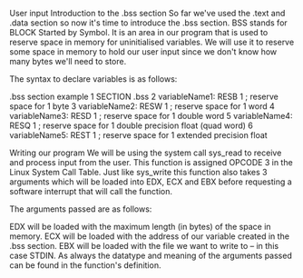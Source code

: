 User input
Introduction to the .bss section
So far we've used the .text and .data section so now it's time to introduce the .bss section. BSS stands for BLOCK Started by Symbol. It is an area in our program that is used to reserve space in memory for uninitialised variables. We will use it to reserve some space in memory to hold our user input since we don't know how many bytes we'll need to store.

The syntax to declare variables is as follows:

.bss section example
1 SECTION .bss
2 variableName1:      RESB    1       ; reserve space for 1 byte
3 variableName2:      RESW    1       ; reserve space for 1 word
4 variableName3:      RESD    1       ; reserve space for 1 double word
5 variableName4:      RESQ    1       ; reserve space for 1 double precision float (quad word)
6 variableName5:      REST    1       ; reserve space for 1 extended precision float

Writing our program
We will be using the system call sys_read to receive and process input from the user. This function is assigned OPCODE 3 in the Linux System Call Table. Just like sys_write this function also takes 3 arguments which will be loaded into EDX, ECX and EBX before requesting a software interrupt that will call the function.

The arguments passed are as follows:

EDX will be loaded with the maximum length (in bytes) of the space in memory.
ECX will be loaded with the address of our variable created in the .bss section.
EBX will be loaded with the file we want to write to – in this case STDIN.
As always the datatype and meaning of the arguments passed can be found in the function's definition.
